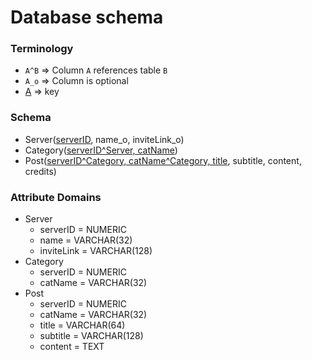# Database schema
### Terminology
- `A^B` => Column `A` references table `B`
- `A_o` => Column is optional
- <span style="text-decoration: underline">A</span> => key

### Schema
- Server(<span style="text-decoration: underline">serverID</span>, name_o, inviteLink_o)
- Category(<span style="text-decoration: underline">serverID^Server, catName</span>)
- Post(<span style="text-decoration: underline">serverID^Category, catName^Category, title</span>, subtitle, content, credits)

### Attribute Domains
- Server
  - serverID = NUMERIC
  - name = VARCHAR(32)
  - inviteLink = VARCHAR(128)
- Category
  - serverID = NUMERIC
  - catName = VARCHAR(32)
- Post
  - serverID = NUMERIC
  - catName = VARCHAR(32)
  - title = VARCHAR(64)
  - subtitle = VARCHAR(128)
  - content = TEXT